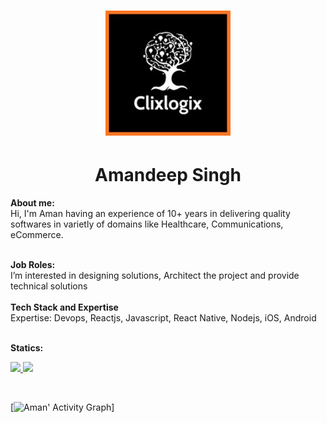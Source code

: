 <h1 align="center">
    <a href="https://www.clixlogix.com/">
    <img src="https://github.com/amanclixlogix/amanclixlogix/raw/main/clixlogo.jpeg">
</a>
</h1>
<h1 align="center">
  <b>Amandeep Singh</b>
</h1>
<b> About me:</b>
</br>
Hi, I'm Aman having an experience of 10+ years in delivering quality softwares in varietly of domains like Healthcare, Communications, eCommerce.
</br>
</br>

<b>Job Roles:</b>
<br>
I’m interested in designing solutions, Architect the project and provide technical solutions
</br>
</br>
<b>Tech Stack and Expertise</b></br>
Expertise: Devops, Reactjs, Javascript, React Native, Nodejs, iOS, Android
<br>


<br/>
<b>Statics:</b>
<p align="left">
  <a href="https://abhigyantrips.dev/">
  <img width="49.5%" src="https://github-readme-stats.vercel.app/api?username=amanclixlogix&show_icons=true&theme=gruvbox&hide_border=true" />
    <img width="49.5%" src="https://github-readme-streak-stats.herokuapp.com/?user=amanclixlogix&theme=gruvbox&hide_border=true" />
  </a>
</p>
<br>

[![Aman' Activity Graph](https://activity-graph.herokuapp.com/graph?username=amanclixlogix&custom_title=Aman's%20Contribution%20Graph&theme=gruvbox&bg_color=282828&hide_border=true&line=d1a01f&point=c58545)]


